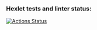 ### Hexlet tests and linter status:
[![Actions Status](https://github.com/Arrcontender/python-project-51/workflows/hexlet-check/badge.svg)](https://github.com/Arrcontender/python-project-51/actions)